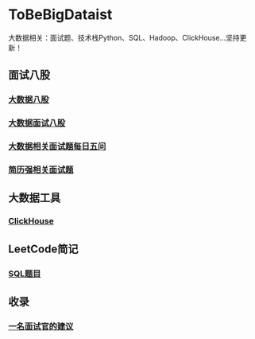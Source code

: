 # ToBeBigDataist
大数据相关：面试题、技术栈Python、SQL、Hadoop、ClickHouse...坚持更新！

## 面试八股

### [大数据八股](https://github.com/GTyingzi/BigDATA)

### [大数据面试八股](https://blog.csdn.net/qq_43061290/category_11823571.html?fromshare=blogcolumn&sharetype=blogcolumn&sharerId=11823571&sharerefer=PC&sharesource=qq_74907064&sharefrom=from_link)

### [大数据相关面试题每日五问](面试八股/大数据相关面试题每日五问.md)

### [简历强相关面试题](面试八股/简历强相关面试题.md)

## 大数据工具

### [ClickHouse](大数据工具/ClickHouse.md)

## LeetCode简记

### [SQL题目](LeetCode简记/SQL题目.md)

## 收录

### [一名面试官的建议](收录/一名面试官的建议.md)


